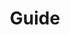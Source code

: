 ---
title: Guide
weight: 2
prev: /docs/Advanced
next: /docs/Guide/How-to-Guide.md
sidebar:
  open: true
---